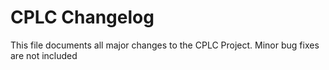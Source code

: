 # CPLC Changelog

This file documents all major changes to the CPLC Project. Minor bug fixes are not included
